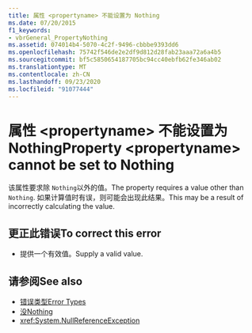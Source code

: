 ```yaml
---
title: 属性 <propertyname> 不能设置为 Nothing
ms.date: 07/20/2015
f1_keywords:
- vbrGeneral_PropertyNothing
ms.assetid: 074014b4-5070-4c2f-9496-cbbbe9393dd6
ms.openlocfilehash: 75742f546de2e2df9d812d28fab23aaa72a6a4b5
ms.sourcegitcommit: bf5c5850654187705bc94cc40ebfb62fe346ab02
ms.translationtype: MT
ms.contentlocale: zh-CN
ms.lasthandoff: 09/23/2020
ms.locfileid: "91077444"
---
```

# <a name="property-propertyname-cannot-be-set-to-nothing"></a><span data-ttu-id="38185-102">属性 \<propertyname> 不能设置为 Nothing</span><span class="sxs-lookup"><span data-stu-id="38185-102">Property \<propertyname> cannot be set to Nothing</span></span>

<span data-ttu-id="38185-103">该属性要求除 `Nothing`以外的值。</span><span class="sxs-lookup"><span data-stu-id="38185-103">The property requires a value other than `Nothing`.</span></span> <span data-ttu-id="38185-104">如果计算值时有误，则可能会出现此结果。</span><span class="sxs-lookup"><span data-stu-id="38185-104">This may be a result of incorrectly calculating the value.</span></span>  
  
## <a name="to-correct-this-error"></a><span data-ttu-id="38185-105">更正此错误</span><span class="sxs-lookup"><span data-stu-id="38185-105">To correct this error</span></span>  
  
- <span data-ttu-id="38185-106">提供一个有效值。</span><span class="sxs-lookup"><span data-stu-id="38185-106">Supply a valid value.</span></span>  
  
## <a name="see-also"></a><span data-ttu-id="38185-107">请参阅</span><span class="sxs-lookup"><span data-stu-id="38185-107">See also</span></span>

- [<span data-ttu-id="38185-108">错误类型</span><span class="sxs-lookup"><span data-stu-id="38185-108">Error Types</span></span>](../programming-guide/language-features/error-types.md)
- [<span data-ttu-id="38185-109">没</span><span class="sxs-lookup"><span data-stu-id="38185-109">Nothing</span></span>](../language-reference/nothing.md)
- <xref:System.NullReferenceException>
